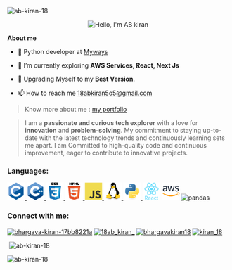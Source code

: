 <p> <img src="https://komarev.com/ghpvc/?username=ab-kiran-18&label=Profile%20views&color=e89b17&style=flat" alt="ab-kiran-18" /> </p>

<p align="center"><img width="45%" alt="Hello, I'm AB kiran" src="https://user-images.githubusercontent.com/82028759/224509922-4fe7747f-a7eb-42a3-9532-eb78d1bcbafd.png" /></p>

**About me**

- 💼 Python developer at [Myways](http://myways.ai)

- 🌱 I’m currently exploring **AWS Services, React, Next Js**

- 👨‍ Upgrading Myself to my **Best Version**. 

- 📫 How to reach me 18abkiran5o5@gmail.com

> Know more about me : [my portfolio](https://ab-kiran.000webhostapp.com/)

>   I am a **passionate and curious tech explorer** with a love for **innovation** and **problem-solving**. My commitment to staying up-to-date with the latest technology trends and continuously learning sets me apart. I am Committed to high-quality code and continuous improvement, eager to contribute to innovative projects.
 
 <h3 align="left">Languages:</h3>
<p align="left"> <a href="https://www.cprogramming.com/" target="_blank"> <img src="https://raw.githubusercontent.com/devicons/devicon/master/icons/c/c-original.svg" alt="c" width="40" height="40"/> </a> <a href="https://www.w3schools.com/cpp/" target="_blank"> <img src="https://raw.githubusercontent.com/devicons/devicon/master/icons/cplusplus/cplusplus-original.svg" alt="cplusplus" width="40" height="40"/> </a> <a href="https://www.w3schools.com/css/" target="_blank"> <img src="https://raw.githubusercontent.com/devicons/devicon/master/icons/css3/css3-original-wordmark.svg" alt="css3" width="40" height="40"/> </a> <a href="https://www.w3.org/html/" target="_blank"> <img src="https://raw.githubusercontent.com/devicons/devicon/master/icons/html5/html5-original-wordmark.svg" alt="html5" width="40" height="40"/> </a>  <a href="https://developer.mozilla.org/en-US/docs/Web/JavaScript" target="_blank"> <img src="https://raw.githubusercontent.com/devicons/devicon/master/icons/javascript/javascript-original.svg" alt="javascript" width="40" height="40"/> </a> <a href="https://www.linux.org/" target="_blank"> <img src="https://raw.githubusercontent.com/devicons/devicon/master/icons/linux/linux-original.svg" alt="linux" width="40" height="40"/> </a> <a href="https://www.python.org" target="_blank"> <img src="https://raw.githubusercontent.com/devicons/devicon/master/icons/python/python-original.svg" alt="python" width="40" height="40"/> </a> <a> <img src="https://raw.githubusercontent.com/devicons/devicon/master/icons/react/react-original-wordmark.svg" alt="react" width="40" height="40"/> </a>
  <a>  <img src="https://raw.githubusercontent.com/devicons/devicon/master/icons/amazonwebservices/amazonwebservices-original-wordmark.svg" alt="aws" width="40" height="40"/> </a> <a>    <img src="https://upload.wikimedia.org/wikipedia/commons/thumb/e/ed/Pandas_logo.svg/1200px-Pandas_logo.svg.png" alt="pandas" width="40" height="40"/> </a>
</p>


<h3 align="left">Connect with me:</h3>
<p align="left">
<a href="https://www.linkedin.com/in/bhargava-kiran-17bb8221a/" target="blank"><img align="center" src="https://raw.githubusercontent.com/rahuldkjain/github-profile-readme-generator/master/src/images/icons/Social/linked-in-alt.svg" alt="bhargava-kiran-17bb8221a" height="30" width="40" /></a>
<a href="https://www.instagram.com/18ab_kiran_/" target="blank"><img align="center" src="https://raw.githubusercontent.com/rahuldkjain/github-profile-readme-generator/master/src/images/icons/Social/instagram.svg" alt="18ab_kiran_" height="30" width="40" /></a>
<a href="https://auth.geeksforgeeks.org/user/bhargavakiran18" target="blank"><img align="center" src="https://raw.githubusercontent.com/rahuldkjain/github-profile-readme-generator/master/src/images/icons/Social/geeks-for-geeks.svg" alt="bhargavakiran18" height="30" width="40" /></a>
<a href="https://www.codechef.com/users/kiran_18" target="blank"><img align="center" src="https://cdn.jsdelivr.net/npm/simple-icons@3.1.0/icons/codechef.svg" alt="kiran_18" height="30" width="40" /></a>
</p>




<p>&nbsp;<img width="50%" src="https://github-readme-stats.vercel.app/api?username=ab-kiran-18&show_icons=true&theme=dark&locale=en" alt="ab-kiran-18" /></p>

<p><img width="50%" src="https://github-readme-streak-stats.herokuapp.com/?user=ab-kiran-18&theme=dark" alt="ab-kiran-18" /></p>


